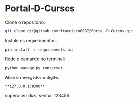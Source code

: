 # Portal-D-Cursos
Clone o repositório:

```bash
git clone git@github.com:francisco0987/Portal-D-Cursos.git
```

Instale os requerimentos:

```bash
pip install -r requirements.txt
```

Rode o camando no terminal:

```bash
python manage.py runserver
```

Abra o navegador e digite:

```bash
**127.0.0.1:8000**
```

superuser: dias; senha: 123456
